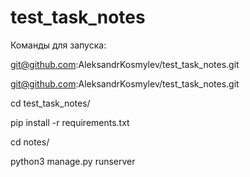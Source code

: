# test_task_notes

 Команды для запуска:
 
git@github.com:AleksandrKosmylev/test_task_notes.git

git@github.com:AleksandrKosmylev/test_task_notes.git

cd test_task_notes/

pip install -r requirements.txt

cd notes/

python3 manage.py runserver
